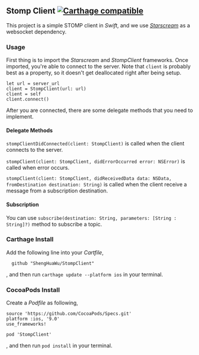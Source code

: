 ## Stomp Client [![Carthage compatible](https://img.shields.io/badge/Carthage-compatible-4BC51D.svg?style=flat)](https://github.com/Carthage/Carthage)
This project is a simple STOMP client in _Swift_,
and we use [_Starscream_](https://github.com/daltoniam/starscream) as a websocket dependency.

### Usage
First thing is to import the _Starscream_ and _StompClient_ frameworks.
Once imported, you're able to connect to the server. Note that `client` is probably best as a property, so it doesn't get deallocated right after being setup.

    let url = server_url
    client = StompClient(url: url)
    client = self
    client.connect()

After you are connected, there are some delegate methods that you need to implement.

#### Delegate Methods
`stompClientDidConnected(client: StompClient)` is called when the client connects to the server.

`stompClient(client: StompClient, didErrorOccurred error: NSError)` is called when error occurs.

`stompClient(client: StompClient, didReceivedData data: NSData, fromDestination destination: String)` is called when the client receive a message from a subscription destination.

#### Subscription
You can use `subscribe(destination: String, parameters: [String : String]?)` method to subscribe a topic.

### Carthage Install
Add the following line into your _Cartfile_,

      github "ShengHuaWu/StompClient"

, and then run `carthage update --platform ios` in your terminal.

### CocoaPods Install
Create a _Podfile_ as following,

    source 'https://github.com/CocoaPods/Specs.git'
    platform :ios, '9.0'
    use_frameworks!

    pod 'StompClient'

, and then run `pod install` in your terminal.
